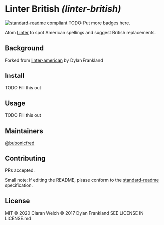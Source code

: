 # Linter British _(linter-british)_

[![standard-readme compliant](https://img.shields.io/badge/standard--readme-OK-green.svg?style=flat-square)](https://github.com/RichardLitt/standard-readme)
TODO: Put more badges here.

Atom [Linter](https://github.com/atom-community/linter) to spot American spellings and suggest British replacements.


## Background

Forked from [linter-american](https://github.com/dfrankland/linter-american/) by Dylan Frankland

## Install

TODO Fill this out

## Usage

TODO Fill this out

## Maintainers

[@bubonicfred](https://github.com/bubonicfred)

## Contributing

PRs accepted.

Small note: If editing the README, please conform to the [standard-readme](https://github.com/RichardLitt/standard-readme) specification.

## License

MIT © 2020 Ciaran Welch
    © 2017 Dylan Frankland
SEE LICENSE IN LICENSE.md
